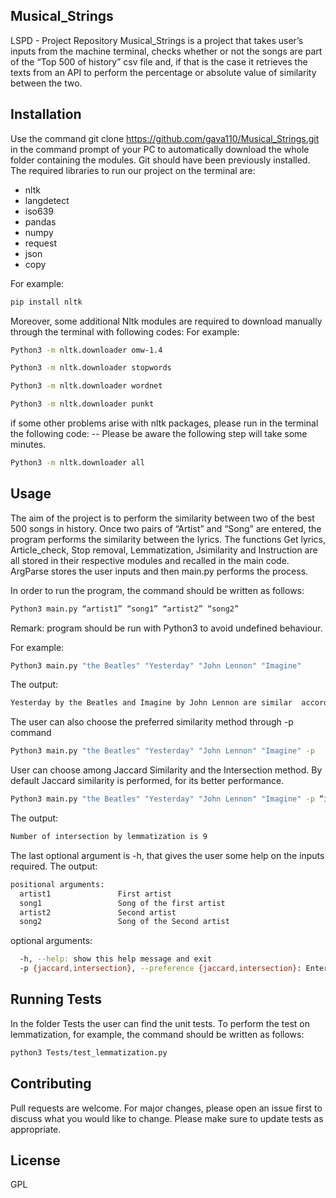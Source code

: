 ## Musical_Strings
LSPD - Project Repository 
Musical_Strings is a project that takes user’s inputs from the machine terminal, checks whether or not the songs are part of the “Top 500 of history” csv file and, if that is the case it retrieves the texts from an API to perform the percentage or absolute value of similarity between the two.

## Installation
Use the command git clone https://github.com/gava110/Musical_Strings.git in the command prompt of your PC to automatically download the whole folder containing the modules. Git should have been previously installed.
The required libraries to run our project on the terminal are: 
- nltk
- langdetect
- iso639
- pandas
- numpy
- request
- json
- copy

For example:
```bash 
pip install nltk
```

Moreover, some additional Nltk modules are required to download manually through the terminal with following codes:
For example:
```bash 
Python3 -m nltk.downloader omw-1.4
```
```bash 
Python3 -m nltk.downloader stopwords
```
```bash 
Python3 -m nltk.downloader wordnet
```
```bash 
Python3 -m nltk.downloader punkt
```

if some other problems arise with nltk packages, please run in the terminal the following code:
-- Please be aware the following step will take some minutes.

```bash
Python3 -m nltk.downloader all
```
  
## Usage
The aim of the project is to perform the similarity between two of the best 500 songs in history.
Once two pairs of “Artist” and “Song” are entered, the program performs the similarity between the lyrics. 
The functions Get lyrics, Article_check, Stop removal, Lemmatization, Jsimilarity and Instruction are all stored in their respective modules and recalled in the main code. ArgParse stores the user inputs and then main.py performs the process.

In order to run the program, the command should be written as follows:
```bash
Python3 main.py “artist1” “song1” “artist2” “song2”
```

Remark: program should be run with Python3 to avoid undefined behaviour.

For example:
```bash
Python3 main.py "the Beatles" "Yesterday" "John Lennon" "Imagine"
```

The output:
```bash
Yesterday by the Beatles and Imagine by John Lennon are similar  according to lemmatization by 12.33%
```

The user can also choose the preferred similarity method through -p command
```bash
Python3 main.py "the Beatles" "Yesterday" "John Lennon" "Imagine" -p
```

User can choose among Jaccard Similarity and the Intersection method. By default Jaccard similarity is performed, for its better performance.
``` bash
Python3 main.py "the Beatles" "Yesterday" "John Lennon" "Imagine" -p “intersection”
```

The output:
```bash
Number of intersection by lemmatization is 9
```

The last optional argument is -h, that gives the user some help on the inputs required.
The output:
```bash
positional arguments:
  artist1               First artist
  song1                 Song of the first artist
  artist2               Second artist
  song2                 Song of the Second artist
```

optional arguments:
```bash
  -h, --help: show this help message and exit
  -p {jaccard,intersection}, --preference {jaccard,intersection}: Enter similarity method preference
```

## Running Tests
In the folder Tests the user can find the unit tests. To perform the test on lemmatization, for example, the command should be written as follows: 
```bash
python3 Tests/test_lemmatization.py
```

## Contributing
Pull requests are welcome. For major changes, please open an issue first to discuss what you would like to change.
Please make sure to update tests as appropriate.

## License
GPL
